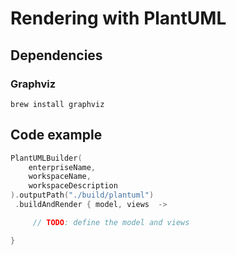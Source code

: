 # Rendering with PlantUML

## Dependencies

### Graphviz

`brew install graphviz`

## Code example

```kotlin
PlantUMLBuilder(
    enterpriseName,
    workspaceName,
    workspaceDescription
).outputPath("./build/plantuml")
 .buildAndRender { model, views  ->

     // TODO: define the model and views

}
```